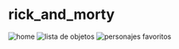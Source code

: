 # rick_and_morty

![home](https://github.com/joseangel20/rick_and_morty/assets/7193057/dd17afd1-651b-4d8c-a9d3-7601d241ea4a)
![lista de objetos](https://github.com/joseangel20/rick_and_morty/assets/7193057/72a84123-5103-4269-bea9-a9c3defb90e1)
![personajes favoritos](https://github.com/joseangel20/rick_and_morty/assets/7193057/07b24dcb-9c8e-4340-9e43-4a7ea5b39f02)
